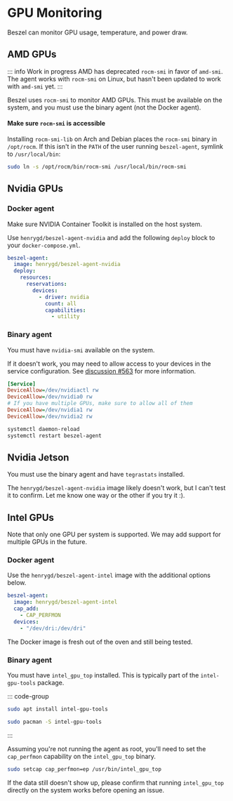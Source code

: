 # GPU Monitoring

Beszel can monitor GPU usage, temperature, and power draw.

## AMD GPUs

::: info Work in progress
AMD has deprecated `rocm-smi` in favor of `amd-smi`. The agent works with `rocm-smi` on Linux, but hasn't been updated to work with `amd-smi` yet.
:::

Beszel uses `rocm-smi` to monitor AMD GPUs. This must be available on the system, and you must use the binary agent (not the Docker agent).

#### Make sure <code>rocm-smi</code> is accessible

Installing `rocm-smi-lib` on Arch and Debian places the `rocm-smi` binary in `/opt/rocm`. If this isn't in the `PATH` of the user running `beszel-agent`, symlink to `/usr/local/bin`:

```bash
sudo ln -s /opt/rocm/bin/rocm-smi /usr/local/bin/rocm-smi
```

## Nvidia GPUs

### Docker agent

Make sure NVIDIA Container Toolkit is installed on the host system.

Use `henrygd/beszel-agent-nvidia` and add the following `deploy` block to your `docker-compose.yml`.

```yaml
beszel-agent:
  image: henrygd/beszel-agent-nvidia
  deploy:
    resources:
      reservations:
        devices:
          - driver: nvidia
            count: all
            capabilities:
              - utility
```

### Binary agent

You must have `nvidia-smi` available on the system.

If it doesn't work, you may need to allow access to your devices in the service configuration. See [discussion #563](https://github.com/henrygd/beszel/discussions/563#discussioncomment-12230389) for more information.

```ini
[Service]
DeviceAllow=/dev/nvidiactl rw
DeviceAllow=/dev/nvidia0 rw
# If you have multiple GPUs, make sure to allow all of them
DeviceAllow=/dev/nvidia1 rw
DeviceAllow=/dev/nvidia2 rw
```

```bash
systemctl daemon-reload
systemctl restart beszel-agent
```

## Nvidia Jetson

You must use the binary agent and have `tegrastats` installed.

The `henrygd/beszel-agent-nvidia` image likely doesn't work, but I can't test it to confirm. Let me know one way or the other if you try it :).

## Intel GPUs

Note that only one GPU per system is supported. We may add support for multiple GPUs in the future.

### Docker agent

Use the `henrygd/beszel-agent-intel` image with the additional options below.

```yaml
beszel-agent:
  image: henrygd/beszel-agent-intel
  cap_add:
    - CAP_PERFMON
  devices:
    - "/dev/dri:/dev/dri"
```

The Docker image is fresh out of the oven and still being tested.

### Binary agent

You must have `intel_gpu_top` installed. This is typically part of the `intel-gpu-tools` package.

::: code-group

```bash [Debian / Ubuntu]
sudo apt install intel-gpu-tools
```

```bash [Arch]
sudo pacman -S intel-gpu-tools
```

:::

Assuming you're not running the agent as root, you'll need to set the `cap_perfmon` capability on the `intel_gpu_top` binary.

```bash
sudo setcap cap_perfmon=ep /usr/bin/intel_gpu_top
```

If the data still doesn't show up, please confirm that running `intel_gpu_top` directly on the system works before opening an issue.
